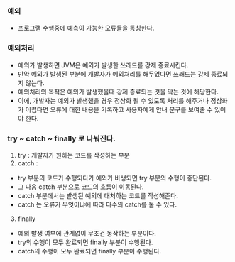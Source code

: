 ### 예외
- 프로그램 수행중에 예측이 가능한 오류들을 통칭한다.

### 예외처리
- 예외가 발생하면 JVM은 예외가 발생한 쓰래드를 강제 종료시킨다.
- 만약 예외가 발생된 부분에 개발자가 예외처리를 해두었다면 쓰래드는 강제 종료되지 않는다.
- 예외처리의 목적은 예외가 발생했을때 강제 종료되는 것을 막는 것에 해당한다.
- 이에, 개발자는 예외가 발생했을 경우 정상화 될 수 있도록 처리를 해주거나 정상화가 어렵다면
오류에 대한 내용을 기록하고 사용자에게 안내 문구를 보여줄 수 있어야 한다.

### try ~ catch ~ finally 로 나눠진다.
1. try : 개발자가 원하는 코드를 작성하는 부분 
2. catch : 
- try 부분의 코드가 수행되다가 예외가 바생되면 try 부분의 수행이 중단된다.
- 그 다음 catch 부분으로 코드의 흐름이 이동된다.
- catch 부분에서는 발생된 예외에 대처하는 코드를 작성해준다.
- catch 는 오류가 무엇이냐에 따라 다수의 catch를 둘 수 있다.
3. finally 
- 예외 발생 여부에 관계없이 무조건 동작하는 부분이다.
- try의 수행이 모두 완료되면 finally 부분이 수행된다.
- catch의 수행이 모두 완료되면 finally 부분이 수행된다.